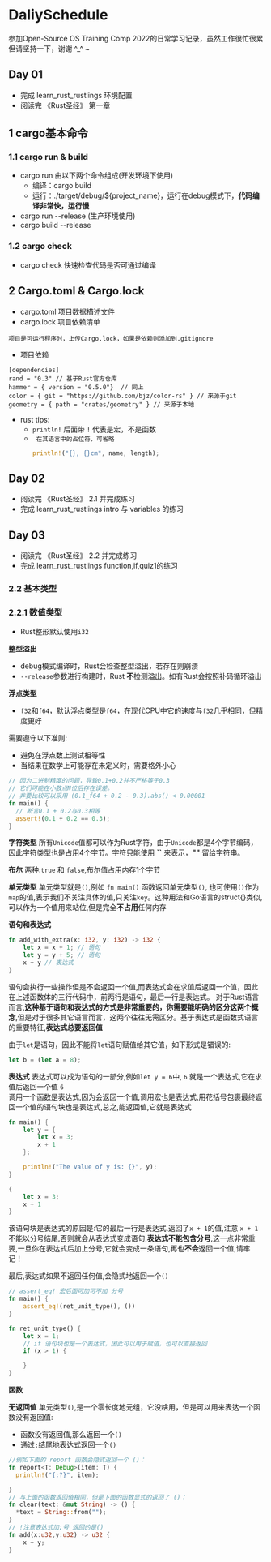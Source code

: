 # DaliySchedule
参加Open-Source OS Training Comp 2022的日常学习记录，虽然工作很忙很累但请坚持一下，谢谢 ^_^ ~

## Day 01 
* 完成 learn_rust_rustlings 环境配置
* 阅读完 《Rust圣经》 第一章 

## 1 cargo基本命令

### 1.1 cargo run & build

* cargo run 由以下两个命令组成(开发环境下使用)
    * 编译：cargo build
    * 运行：./target/debug/${project_name}，运行在debug模式下，**代码编译非常快，运行慢**
* cargo run --release (生产环境使用)
* cargo build --release
### 1.2 cargo check
* cargo check 快速检查代码是否可通过编译

## 2 Cargo.toml & Cargo.lock
* cargo.toml 项目数据描述文件
* cargo.lock 项目依赖清单   
```
项目是可运行程序时，上传Cargo.lock，如果是依赖则添加到.gitignore
```

* 项目依赖
```
[dependencies]
rand = "0.3" // 基于Rust官方仓库
hammer = { version = "0.5.0"}  // 同上
color = { git = "https://github.com/bjz/color-rs" } // 来源于git
geometry = { path = "crates/geometry" } // 来源于本地
```

* rust tips:
    * `println!` 后面带 `!` 代表是宏，不是函数
    * ` 在其语言中的占位符，可省略`
        ```Rust
        println!("{}, {}cm", name, length);
        ```
        
## Day 02 
* 阅读完 《Rust圣经》 2.1 并完成练习
* 完成 learn_rust_rustlings intro 与 variables 的练习

## Day 03
* 阅读完 《Rust圣经》 2.2 并完成练习
* 完成 learn_rust_rustlings function,if,quiz1的练习

### 2.2 基本类型
### 2.2.1 数值类型

* Rust整形默认使用`i32`

**整型溢出**
* debug模式编译时，Rust会检查整型溢出，若存在则崩溃
* `--release`参数进行构建时，Rust **不**检测溢出。如有Rust会按照补码循环溢出

**浮点类型**
* `f32`和`f64`，默认浮点类型是`f64`，在现代CPU中它的速度与`f32`几乎相同，但精度更好

需要遵守以下准则:  
* 避免在浮点数上测试相等性
* 当结果在数学上可能存在未定义时，需要格外小心

```Rust
// 因为二进制精度的问题，导致0.1+0.2并不严格等于0.3
// 它们可能在小数点N位后存在误差。
// 非要比较可以采用 (0.1_f64 + 0.2 - 0.3).abs() < 0.00001
fn main() {
  // 断言0.1 + 0.2与0.3相等
  assert!(0.1 + 0.2 == 0.3);
}
```

**字符类型**
所有`Unicode`值都可以作为Rust字符，由于`Unicode`都是4个字节编码，因此字符类型也是占用4个字节。字符只能使用 **``** 来表示，**""** 留给字符串。

**布尔**
两种:`true` 和 `false`,布尔值占用内存1个字节

**单元类型**
单元类型就是`()`,例如 `fn main()` 函数返回单元类型`()`, 也可使用`()`作为`map`的值,表示我们不关注具体的值,只关注`key`。这种用法和Go语言的struct{}类似,可以作为一个值用来站位,但是完全**不占用**任何内存

**语句和表达式**
```Rust
fn add_with_extra(x: i32, y: i32) -> i32 {
    let x = x + 1; // 语句
    let y = y + 5; // 语句
    x + y // 表达式
}
```
语句会执行一些操作但是不会返回一个值,而表达式会在求值后返回一个值，因此在上述函数体的三行代码中，前两行是语句，最后一行是表达式。
对于Rust语言而言,**这种基于语句和表达式的方式是非常重要的，你需要能明确的区分这两个概念**,但是对于很多其它语言而言，这两个往往无需区分。基于表达式是函数式语言的重要特征,**表达式总要返回值**

由于`let`是语句，因此不能将`let`语句赋值给其它值，如下形式是错误的:
```Rust
let b = (let a = 8);
```

**表达式**
表达式可以成为语句的一部分,例如`let y = 6`中, `6` 就是一个表达式,它在求值后返回一个值 `6`  
调用一个函数是表达式,因为会返回一个值,调用宏也是表达式,用花括号包裹最终返回一个值的语句块也是表达式,总之,能返回值,它就是表达式
```Rust
fn main() {
    let y = {
        let x = 3;
        x + 1
    };

    println!("The value of y is: {}", y);
}
``` 
```Rust
{
    let x = 3;
    x + 1
}
```
该语句块是表达式的原因是:它的最后一行是表达式,返回了`x + 1`的值,注意 `x + 1` 不能以分号结尾,否则就会从表达式变成语句,**表达式不能包含分号**,这一点非常重要,一旦你在表达式后加上分号,它就会变成一条语句,再也**不会**返回一个值,请牢记！

最后,表达式如果不返回任何值,会隐式地返回一个`()`
```Rust
// assert_eq! 宏后面可加可不加 分号
fn main() {
    assert_eq!(ret_unit_type(), ())
}

fn ret_unit_type() {
    let x = 1;
    // if 语句块也是一个表达式，因此可以用于赋值，也可以直接返回
    if (x > 1) {

    }
}
```

**函数**

**无返回值**
单元类型`()`,是一个零长度地元组，它没啥用，但是可以用来表达一个函数没有返回值:  
* 函数没有返回值,那么返回一个`()`
* 通过`;`结尾地表达式返回一个`()`
```Rust
//例如下面的 report 函数会隐式返回一个 ()：
fn report<T: Debug>(item: T) {
  println!("{:?}", item);

}
// 与上面的函数返回值相同，但是下面的函数显式的返回了 ()：
fn clear(text: &mut String) -> () {
  *text = String::from("");
}
// !注意表达式加;号 返回的是()
fn add(x:u32,y:u32) -> u32 {
    x + y;
}
```

